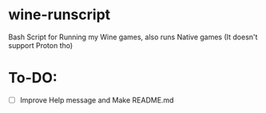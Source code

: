 # wine-runscript
Bash Script for Running my Wine games, also runs Native games (It doesn't support Proton tho)

# To-DO:
- [ ] Improve Help message and Make README.md
